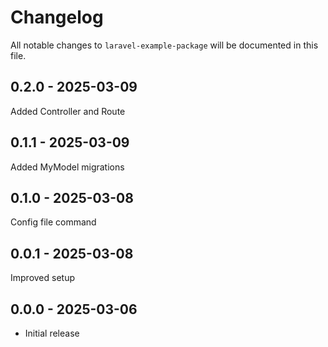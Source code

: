 # Changelog

All notable changes to `laravel-example-package` will be documented in this file.

## 0.2.0 - 2025-03-09

Added Controller and Route

## 0.1.1 - 2025-03-09

Added MyModel migrations

## 0.1.0 - 2025-03-08

Config file command

## 0.0.1 - 2025-03-08

Improved setup

## 0.0.0 - 2025-03-06

- Initial release
